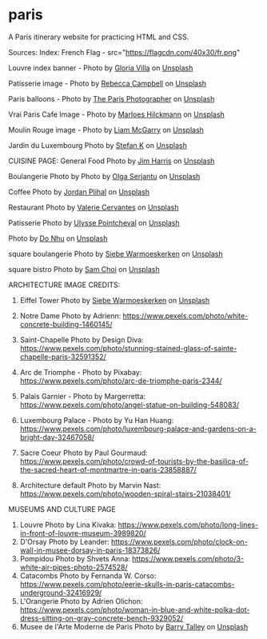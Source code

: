 # paris
A Paris itinerary website for practicing HTML and CSS.


Sources:
Index:
French Flag - src="https://flagcdn.com/40x30/fr.png"

Louvre index banner - Photo by <a href="https://unsplash.com/@villagloria?utm_content=creditCopyText&utm_medium=referral&utm_source=unsplash">Gloria Villa</a> on <a href="https://unsplash.com/photos/louvre-museum-france-GjYw5xyMI3w?utm_content=creditCopyText&utm_medium=referral&utm_source=unsplash">Unsplash</a>
      
Patisserie image - Photo by <a href="https://unsplash.com/@campbellcreates?utm_content=creditCopyText&utm_medium=referral&utm_source=unsplash">Rebecca Campbell</a> on <a href="https://unsplash.com/photos/assorted-cupcakes-on-glass-display-counter-wNGD6Qnb1xA?utm_content=creditCopyText&utm_medium=referral&utm_source=unsplash">Unsplash</a>

Paris balloons - Photo by <a href="https://unsplash.com/@theparisphotographer?utm_content=creditCopyText&utm_medium=referral&utm_source=unsplash">The Paris Photographer</a> on <a href="https://unsplash.com/photos/silhouette-of-man-jumping-on-air-with-balloons-V1BANGpdi0E?utm_content=creditCopyText&utm_medium=referral&utm_source=unsplash">Unsplash</a>
      
 Vrai Paris Cafe Image - Photo by <a href="https://unsplash.com/@marloeshilckmann?utm_content=creditCopyText&utm_medium=referral&utm_source=unsplash">Marloes Hilckmann</a> on <a href="https://unsplash.com/photos/a-city-street-with-a-bunch-of-people-walking-down-it-EUzxLX8p8IA?utm_content=creditCopyText&utm_medium=referral&utm_source=unsplash">Unsplash</a>

 Moulin Rouge image - Photo by <a href="https://unsplash.com/@liammcgarry?utm_content=creditCopyText&utm_medium=referral&utm_source=unsplash">Liam McGarry</a> on <a href="https://unsplash.com/photos/red-and-white-ferris-wheel-during-night-time-OuiWrOZISCU?utm_content=creditCopyText&utm_medium=referral&utm_source=unsplash">Unsplash</a>

 Jardin du Luxembourg Photo by <a href="https://unsplash.com/@stefankst?utm_content=creditCopyText&utm_medium=referral&utm_source=unsplash">Stefan K</a> on <a href="https://unsplash.com/photos/a-large-building-with-a-statue-in-front-of-it-lKBOR3DKyrA?utm_content=creditCopyText&utm_medium=referral&utm_source=unsplash">Unsplash</a>
      
      
CUISINE PAGE:
General Food Photo by <a href="https://unsplash.com/@jamesharris_photography?utm_content=creditCopyText&utm_medium=referral&utm_source=unsplash">Jim Harris</a> on <a href="https://unsplash.com/photos/bread-near-wine--otM7Ee0gys?utm_content=creditCopyText&utm_medium=referral&utm_source=unsplash">Unsplash</a>
      

Boulangerie Photo by Photo by <a href="https://unsplash.com/@olgaserjantu?utm_content=creditCopyText&utm_medium=referral&utm_source=unsplash">Olga Serjantu</a> on <a href="https://unsplash.com/photos/brown-bread-on-white-paper-l0GfoEPgQ8A?utm_content=creditCopyText&utm_medium=referral&utm_source=unsplash">Unsplash</a>
      

Coffee Photo by <a href="https://unsplash.com/@jordanplihal?utm_content=creditCopyText&utm_medium=referral&utm_source=unsplash">Jordan Plihal</a> on <a href="https://unsplash.com/photos/clear-glass-cup-beside-white-ceramic-plate-with-bread-bcUxBx6mIEs?utm_content=creditCopyText&utm_medium=referral&utm_source=unsplash">Unsplash</a>

Restaurant Photo by <a href="https://unsplash.com/@virgoval?utm_content=creditCopyText&utm_medium=referral&utm_source=unsplash">Valerie Cervantes</a> on <a href="https://unsplash.com/photos/a-group-of-people-standing-outside-of-a-pink-building-SkIBX8PIsOc?utm_content=creditCopyText&utm_medium=referral&utm_source=unsplash">Unsplash</a>
      

Patisserie Photo by <a href="https://unsplash.com/@ulysse_pcl?utm_content=creditCopyText&utm_medium=referral&utm_source=unsplash">Ulysse Pointcheval</a> on <a href="https://unsplash.com/photos/strawberry-and-blackberry-on-clear-glass-display-counter-1WmlAiYgnoI?utm_content=creditCopyText&utm_medium=referral&utm_source=unsplash">Unsplash</a>

Photo by <a href="https://unsplash.com/@donhu06?utm_content=creditCopyText&utm_medium=referral&utm_source=unsplash">Do Nhu</a> on <a href="https://unsplash.com/photos/man-in-white-dress-shirt-and-black-pants-standing-in-front-of-store--CC1HQ0O8YY?utm_content=creditCopyText&utm_medium=referral&utm_source=unsplash">Unsplash</a>
      
      
square boulangerie Photo by <a href="https://unsplash.com/@devetpan?utm_content=creditCopyText&utm_medium=referral&utm_source=unsplash">Siebe Warmoeskerken</a> on <a href="https://unsplash.com/photos/pantry-display-counter-R3iAcQxylmE?utm_content=creditCopyText&utm_medium=referral&utm_source=unsplash">Unsplash</a>

square bistro Photo by <a href="https://unsplash.com/@abrahamicjourney?utm_content=creditCopyText&utm_medium=referral&utm_source=unsplash">Sam Choi</a> on <a href="https://unsplash.com/photos/chez-francis-a-restaurant-in-paris-is-pictured-VCg-2IkkwKI?utm_content=creditCopyText&utm_medium=referral&utm_source=unsplash">Unsplash</a>

ARCHITECTURE IMAGE CREDITS:

1. Eiffel Tower Photo by <a href="https://unsplash.com/@devetpan?utm_content=creditCopyText&utm_medium=referral&utm_source=unsplash">Siebe Warmoeskerken</a> on <a href="https://unsplash.com/photos/eiffel-tower-n9hyG4ID-Rg?utm_content=creditCopyText&utm_medium=referral&utm_source=unsplash">Unsplash</a>
      
2. Notre Dame Photo by Adrienn: https://www.pexels.com/photo/white-concrete-building-1460145/
      
3. Saint-Chapelle Photo by Design Diva: https://www.pexels.com/photo/stunning-stained-glass-of-sainte-chapelle-paris-32591352/

4. Arc de Triomphe - Photo by Pixabay: https://www.pexels.com/photo/arc-de-triomphe-paris-2344/
5. Palais Garnier - Photo by Margerretta: https://www.pexels.com/photo/angel-statue-on-building-548083/
6. Luxembourg Palace - Photo by Yu Han Huang: https://www.pexels.com/photo/luxembourg-palace-and-gardens-on-a-bright-day-32467058/
7. Sacre Coeur Photo by Paul Gourmaud: https://www.pexels.com/photo/crowd-of-tourists-by-the-basilica-of-the-sacred-heart-of-montmartre-in-paris-23858887/
7. Architecture default Photo by Marvin Nast: https://www.pexels.com/photo/wooden-spiral-stairs-21038401/

MUSEUMS AND CULTURE PAGE

1. Louvre Photo by Lina Kivaka: https://www.pexels.com/photo/long-lines-in-front-of-louvre-museum-3989820/
2. D'Orsay Photo by Leander: https://www.pexels.com/photo/clock-on-wall-in-musee-dorsay-in-paris-18373826/
3. Pompidou Photo by Shvets Anna: https://www.pexels.com/photo/3-white-air-pipes-photo-2574528/
4. Catacombs Photo by Fernanda W. Corso: https://www.pexels.com/photo/eerie-skulls-in-paris-catacombs-underground-32416929/
5. L'Orangerie Photo by Adrien Olichon: https://www.pexels.com/photo/woman-in-blue-and-white-polka-dot-dress-sitting-on-gray-concrete-bench-9329052/
6. Musee de l'Arte Moderne de Paris Photo by <a href="https://unsplash.com/@barrydtalleyduke3?utm_content=creditCopyText&utm_medium=referral&utm_source=unsplash">Barry Talley</a> on <a href="https://unsplash.com/photos/a-building-with-a-sign-that-says-museum-dart-moderne-de-paris-CLIFsjOZDUg?utm_content=creditCopyText&utm_medium=referral&utm_source=unsplash">Unsplash</a>
      